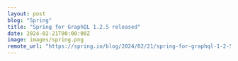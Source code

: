 ```yaml
---
layout: post
blog: "Spring"
title: "Spring for GraphQL 1.2.5 released"
date: 2024-02-21T00:00:00Z
image: images/spring.png
remote_url: "https://spring.io/blog/2024/02/21/spring-for-graphql-1-2-5-released"
---
```


